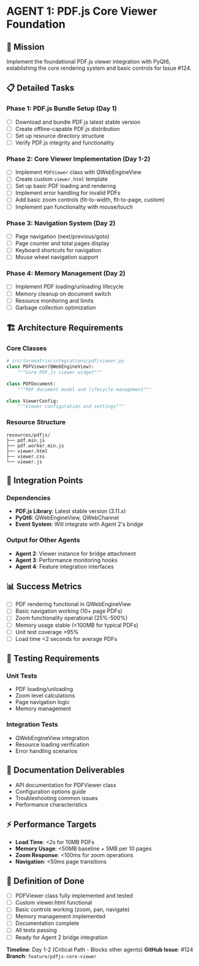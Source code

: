 # AGENT 1: PDF.js Core Viewer Foundation

## 🎯 Mission
Implement the foundational PDF.js viewer integration with PyQt6, establishing the core rendering system and basic controls for Issue #124.

## 📋 Detailed Tasks

### Phase 1: PDF.js Bundle Setup (Day 1)
- [ ] Download and bundle PDF.js latest stable version
- [ ] Create offline-capable PDF.js distribution
- [ ] Set up resource directory structure
- [ ] Verify PDF.js integrity and functionality

### Phase 2: Core Viewer Implementation (Day 1-2)
- [ ] Implement `PDFViewer` class with QWebEngineView
- [ ] Create custom `viewer.html` template
- [ ] Set up basic PDF loading and rendering
- [ ] Implement error handling for invalid PDFs
- [ ] Add basic zoom controls (fit-to-width, fit-to-page, custom)
- [ ] Implement pan functionality with mouse/touch

### Phase 3: Navigation System (Day 2)
- [ ] Page navigation (next/previous/goto)
- [ ] Page counter and total pages display
- [ ] Keyboard shortcuts for navigation
- [ ] Mouse wheel navigation support

### Phase 4: Memory Management (Day 2)
- [ ] Implement PDF loading/unloading lifecycle
- [ ] Memory cleanup on document switch
- [ ] Resource monitoring and limits
- [ ] Garbage collection optimization

## 🏗️ Architecture Requirements

### Core Classes
```python
# src/torematrix/integrations/pdf/viewer.py
class PDFViewer(QWebEngineView):
    """Core PDF.js viewer widget"""
    
class PDFDocument:
    """PDF document model and lifecycle management"""
    
class ViewerConfig:
    """Viewer configuration and settings"""
```

### Resource Structure
```
resources/pdfjs/
├── pdf.min.js
├── pdf.worker.min.js
├── viewer.html
├── viewer.css
└── viewer.js
```

## 🔗 Integration Points

### Dependencies
- **PDF.js Library**: Latest stable version (3.11.x)
- **PyQt6**: QWebEngineView, QWebChannel
- **Event System**: Will integrate with Agent 2's bridge

### Output for Other Agents
- **Agent 2**: Viewer instance for bridge attachment
- **Agent 3**: Performance monitoring hooks
- **Agent 4**: Feature integration interfaces

## 📊 Success Metrics
- [ ] PDF rendering functional in QWebEngineView
- [ ] Basic navigation working (10+ page PDFs)
- [ ] Zoom functionality operational (25%-500%)
- [ ] Memory usage stable (<100MB for typical PDFs)
- [ ] Unit test coverage >95%
- [ ] Load time <2 seconds for average PDFs

## 🧪 Testing Requirements

### Unit Tests
- PDF loading/unloading
- Zoom level calculations
- Page navigation logic
- Memory management

### Integration Tests
- QWebEngineView integration
- Resource loading verification
- Error handling scenarios

## 📝 Documentation Deliverables
- API documentation for PDFViewer class
- Configuration options guide
- Troubleshooting common issues
- Performance characteristics

## ⚡ Performance Targets
- **Load Time**: <2s for 10MB PDFs
- **Memory Usage**: <50MB baseline + 5MB per 10 pages
- **Zoom Response**: <100ms for zoom operations
- **Navigation**: <50ms page transitions

## 🎯 Definition of Done
- [ ] PDFViewer class fully implemented and tested
- [ ] Custom viewer.html functional
- [ ] Basic controls working (zoom, pan, navigate)
- [ ] Memory management implemented
- [ ] Documentation complete
- [ ] All tests passing
- [ ] Ready for Agent 2 bridge integration

**Timeline**: Day 1-2 (Critical Path - Blocks other agents)
**GitHub Issue**: #124
**Branch**: `feature/pdfjs-core-viewer`